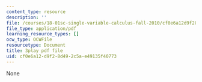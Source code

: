 ```yaml
---
content_type: resource
description: ''
file: /courses/18-01sc-single-variable-calculus-fall-2010/cf0e6a12d9f28d492c5ae49135f40773_YN7k_bXXggY.pdf
file_type: application/pdf
learning_resource_types: []
ocw_type: OCWFile
resourcetype: Document
title: 3play pdf file
uid: cf0e6a12-d9f2-8d49-2c5a-e49135f40773
---
```

None

